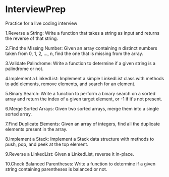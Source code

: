 # InterviewPrep
Practice for a live coding interview

1.Reverse a String:
    Write a function that takes a string as input and returns the reverse of that string.

2.Find the Missing Number:
    Given an array containing n distinct numbers taken from 0, 1, 2, ..., n,
    find the one that is missing from the array.

3.Validate Palindrome:
    Write a function to determine if a given string is a palindrome or not.

4.Implement a LinkedList:
    Implement a simple LinkedList class with methods
    to add elements, remove elements, and search for an element.

5.Binary Search:
    Write a function to perform a binary search on a sorted array and
    return the index of a given target element, or -1 if it's not present.

6.Merge Sorted Arrays:
    Given two sorted arrays, merge them into a single sorted array.

7.Find Duplicate Elements:
    Given an array of integers, find all the duplicate elements present in the array.

8.Implement a Stack:
    Implement a Stack data structure with methods to push, pop, and peek at the top element.

9.Reverse a LinkedList:
    Given a LinkedList, reverse it in-place.

10.Check Balanced Parentheses:
    Write a function to determine if a given string containing parentheses is balanced or not.

